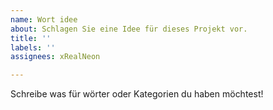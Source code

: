 ```yaml
---
name: Wort idee
about: Schlagen Sie eine Idee für dieses Projekt vor.
title: ''
labels: ''
assignees: xRealNeon

---
```


Schreibe was für wörter oder Kategorien du haben möchtest!
